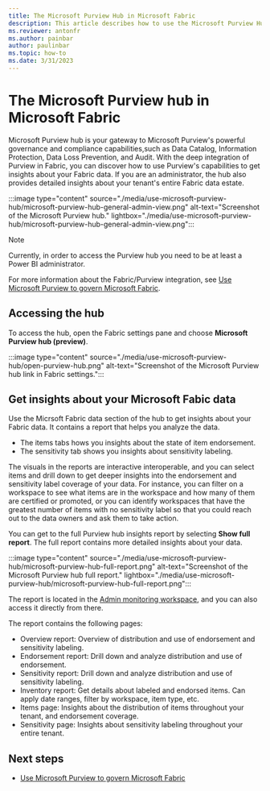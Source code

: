 ```yaml
---
title: The Microsoft Purview Hub in Microsoft Fabric
description: This article describes how to use the Microsoft Purview Hub in Microsoft Fabric to monitor and govern your Microsoft Fabric instance.
ms.reviewer: antonfr
ms.author: painbar
author: paulinbar
ms.topic: how-to 
ms.date: 3/31/2023
---
```


# The Microsoft Purview hub in Microsoft Fabric

Microsoft Purview hub is your gateway to Microsoft Purview's powerful governance and compliance capabilities,such as Data Catalog, Information Protection, Data Loss Prevention, and Audit. With the deep integration of Purview in Fabric, you can discover how to use Purview's capabilities to get insights about your Fabric data. If you are an administrator, the hub also provides detailed insights about your tenant's entire Fabric data estate.

:::image type="content" source="./media/use-microsoft-purview-hub/microsoft-purview-hub-general-admin-view.png" alt-text="Screenshot of the Microsoft Purview hub." lightbox="./media/use-microsoft-purview-hub/microsoft-purview-hub-general-admin-view.png":::

>[!NOTE]
> Currently, in order to access the Purview hub you need to be at least a Power BI administrator.

For more information about the Fabric/Purview integration, see [Use Microsoft Purview to govern Microsoft Fabric](./microsoft-purview-fabric.md).

## Accessing the hub

To access the hub, open the Fabric settings pane and choose **Microsoft Purview hub (preview)**.

:::image type="content" source="./media/use-microsoft-purview-hub/open-purview-hub.png" alt-text="Screenshot of the Microsoft Purview hub link in Fabric settings.":::

## Get insights about your Microsoft Fabic data

Use the Micrsoft Fabric data section of the hub to get insights about your Fabric data. It contains a report that helps you analyze the data.

* The items tabs hows you insights about the state of item endorsement.
* The sensitivity tab shows you insights about sensitivity labeling.

The visuals in the reports are interactive interoperable, and you can select items and drill down to get deeper insights into the endorsement and sensitivity label coverage of your data. For instance, you can filter on a workspace to see what items are in the workspace and how many of them are certified or promoted, or you can identify workspaces that have the greatest number of items with no sensitivity label so that you could reach out to the data owners and ask them to take action.

You can get to the full Purview hub insights report by selecting **Show full report**. The full report contains more detailed insights about your data.

:::image type="content" source="./media/use-microsoft-purview-hub/microsoft-purview-hub-full-report.png" alt-text="Screenshot of the Microsoft Purview hub full report." lightbox="./media/use-microsoft-purview-hub/microsoft-purview-hub-full-report.png":::

The report is located in the [Admin monitoring workspace](../admin/admin-monitoring.md), and you can also access it directly from there.

The report contains the following pages:

* Overview report: Overview of distribution and use of endorsement and sensitivity labeling.
* Endorsement report: Drill down and analyze distribution and use of endorsement.
* Sensitivity report: Drill down and analyze distribution and use of sensitivity labeling.
* Inventory report: Get details about labeled and endorsed items. Can apply date ranges, filter by workspace, item type, etc.
* Items page: Insights about the distribution of items throughout your tenant, and endorsement coverage.
* Sensitivity page: Insights about sensitivity labeling throughout your entire tenant.

## Next steps

* [Use Microsoft Purview to govern Microsoft Fabric](./microsoft-purview-fabric.md)